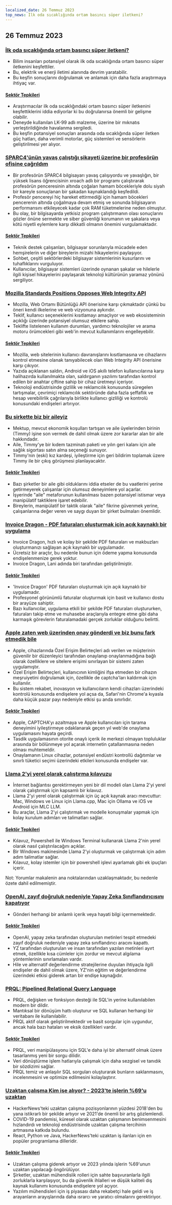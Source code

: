 ```yaml
---
localized_date: 26 Temmuz 2023
top_news: İlk oda sıcaklığında ortam basıncı süper iletkeni?
---
```


## 26 Temmuz 2023

### [İlk oda sıcaklığında ortam basıncı süper iletkeni?](https://arxiv.org/abs/2307.12008)

- Bilim insanları potansiyel olarak ilk oda sıcaklığında ortam basıncı süper iletkenini keşfettiler.
- Bu, elektrik ve enerji iletimi alanında devrim yaratabilir.
- Bu keşfin sonuçlarını doğrulamak ve anlamak için daha fazla araştırmaya ihtiyaç var.

#### [Sektör Tepkileri](http://news.ycombinator.com/item?id=36864624)

- Araştırmacılar ilk oda sıcaklığındaki ortam basıncı süper iletkenini keşfettiklerini iddia ediyorlar ki bu doğrulanırsa önemli bir gelişme olabilir.
- Deneyde kullanılan LK-99 adlı malzeme, üzerine bir mıknatıs yerleştirildiğinde havalanma sergiledi.
- Bu keşfin potansiyel sonuçları arasında oda sıcaklığında süper iletken güç hatları, daha verimli motorlar, güç sistemleri ve sensörlerin geliştirilmesi yer alıyor.

### [SPARC4'ünün yavaş çalıştığı şikayeti üzerine bir profesörün ofisine çağrıldım](https://infosec.exchange/@paco/110772422266480371)

- Bir profesörün SPARC4 bilgisayarı yavaş çalışıyordu ve yavaşlığın, bir yüksek lisans öğrencisinin xroach adlı bir programı çalıştırarak profesörün penceresinin altında çoğalan hamam böcekleriyle dolu siyah bir kareyle sonuçlanan bir şakadan kaynaklandığı keşfedildi.
- Profesör pencereyi hiç hareket ettirmediği için hamam böcekleri pencerenin altında çoğalmaya devam etmiş ve sonunda bilgisayarın performansını etkileyecek kadar çok RAM tüketmelerine neden olmuştur.
- Bu olay, bir bilgisayarda yetkisiz program çalıştırmanın olası sonuçlarını gözler önüne sermekte ve siber güvenliği korumanın ve şakalara veya kötü niyetli eylemlere karşı dikkatli olmanın önemini vurgulamaktadır.

#### [Sektör Tepkileri](http://news.ycombinator.com/item?id=36857314)

- Teknik destek çalışanları, bilgisayar sorunlarıyla mücadele eden hemşirelerin ve diğer bireylerin mizahi hikayelerini paylaşıyor.
- Sohbet, çeşitli sektörlerdeki bilgisayar sistemlerinin kusurlarını ve tuhaflıklarını vurguluyor.
- Kullanıcılar, bilgisayar sistemleri üzerinde oynanan şakalar ve hilelerle ilgili kişisel hikayelerini paylaşarak teknoloji kültürünün yaramaz yönünü sergiliyor.

### [Mozilla Standards Positions Opposes Web Integrity API](https://github.com/mozilla/standards-positions/issues/852)

- Mozilla, Web Ortamı Bütünlüğü API önerisine karşı çıkmaktadır çünkü bu öneri kendi ilkelerine ve web vizyonuna aykırıdır.
- Teklif, kullanıcı seçeneklerini kısıtlamayı amaçlıyor ve web ekosisteminin açıklığı üzerinde potansiyel olumsuz etkilere sahip.
- Teklifte listelenen kullanım durumları, yardımcı teknolojiler ve arama motoru örümcekleri gibi web'in mevcut kullanımlarını engelleyebilir.

#### [Sektör Tepkileri](http://news.ycombinator.com/item?id=36857032)

- Mozilla, web sitelerinin kullanıcı davranışlarını kısıtlamasına ve cihazlarını kontrol etmesine olanak tanıyabilecek olan Web Integrity API önerisine karşı çıkıyor.
- Yazıda açıklanan saldırı, Android ve iOS akıllı telefon kullanıcılarına karşı halihazırda kullanılmakta olan, saldırganın yazılımı tarafından kontrol edilen bir anahtar çiftine sahip bir cihaz üretmeyi içeriyor.
- Teknoloji endüstrisinde gizlilik ve reklamcılık konusunda süregelen tartışmalar, çevrimiçi reklamcılık sektöründe daha fazla şeffaflık ve hesap verebilirlik çağrılarıyla birlikte kullanıcı gizliliği ve kontrolü konusundaki endişeleri artırıyor.

### [Bu şirkette biz bir aileyiz](https://pboyd.io/posts/at-company-we-are-family/)

- Mektup, mevcut ekonomik koşulları tartışan ve aile üyelerinden birinin (Timmy) işine son vermek de dahil olmak üzere zor kararlar alan bir aile hakkındadır.
- Aile, Timmy'ye bir kıdem tazminatı paketi ve yılın geri kalanı için aile sağlık sigortası satın alma seçeneği sunuyor.
- Timmy'nin (eski) kız kardeşi, iyileştirme için geri bildirim toplamak üzere Timmy ile bir çıkış görüşmesi planlayacaktır.

#### [Sektör Tepkileri](http://news.ycombinator.com/item?id=36864476)

- Bazı şirketler bir aile gibi olduklarını iddia etseler de bu vaatlerini yerine getirmeyerek çalışanlar için olumsuz deneyimlere yol açarlar.
- İşyerinde "aile" metaforunun kullanılması bazen potansiyel istismar veya manipülatif taktiklere işaret edebilir.
- Bireylerin, manipülatif bir taktik olarak "aile" fikrine güvenmek yerine, çalışanlarına değer veren ve saygı duyan bir şirket bulmaları önemlidir.

### [Invoice Dragon - PDF faturaları oluşturmak için açık kaynaklı bir uygulama](https://invoicedragon.com/)

- Invoice Dragon, hızlı ve kolay bir şekilde PDF faturaları ve makbuzları oluşturmanızı sağlayan açık kaynaklı bir uygulamadır.
- Ücretsiz bir araçtır, bu nedenle bunun için ödeme yapma konusunda endişelenmenize gerek yoktur.
- Invoice Dragon, Lani adında biri tarafından geliştirilmiştir.

#### [Sektör Tepkileri](http://news.ycombinator.com/item?id=36860898)

- 'Invoice Dragon' PDF faturaları oluşturmak için açık kaynaklı bir uygulamadır.
- Profesyonel görünümlü faturalar oluşturmak için basit ve kullanıcı dostu bir arayüze sahiptir.
- Bazı kullanıcılar, uygulama etkili bir şekilde PDF faturaları oluştururken, faturaları takip etme ve muhasebe araçlarıyla entegre etme gibi daha karmaşık görevlerin faturalamadaki gerçek zorluklar olduğunu belirtti.

### [Apple zaten web üzerinden onay gönderdi ve biz bunu fark etmedik bile](https://httptoolkit.com/blog/apple-private-access-tokens-attestation/)

- Apple, cihazlarında Özel Erişim Belirteçleri adı verilen ve müşterinin güvenilir bir düzenleyici tarafından onaylanıp onaylanmadığına bağlı olarak özelliklere ve sitelere erişimi sınırlayan bir sistemi zaten uygulamıştır.
- Özel Erişim Belirteçleri, kullanıcının kimliğini ifşa etmeden bir cihazın meşruiyetini doğrulamak için, özellikle de captcha'ları kaldırmak için kullanılır.
- Bu sistem rekabet, inovasyon ve kullanıcıların kendi cihazları üzerindeki kontrolü konusunda endişelere yol açsa da, Safari'nin Chrome'a kıyasla daha küçük pazar payı nedeniyle etkisi şu anda sınırlıdır.

#### [Sektör Tepkileri](http://news.ycombinator.com/item?id=36862494)

- Apple, CAPTCHA'yı azaltmaya ve Apple kullanıcıları için tarama deneyimini iyileştirmeye odaklanarak geçen yıl web'de onaylama uygulamasını hayata geçirdi.
- Tasdik uygulamasının otorite onaylı içerik ile merkezi olmayan topluluklar arasında bir bölünmeye yol açarak internetin çatallanmasına neden olması muhtemeldir.
- Onaylamanın Linux cihazlar, potansiyel endüstri kontrollü dağıtımlar ve sınırlı tüketici seçimi üzerindeki etkileri konusunda endişeler var.

### [Llama 2'yi yerel olarak çalıştırma kılavuzu](https://replicate.com/blog/run-llama-locally)

- İnternet bağlantısı gerektirmeyen yeni bir dil modeli olan Llama 2'yi yerel olarak çalıştırmak için kapsamlı bir kılavuz.
- Llama 2'yi yerel olarak çalıştırmak için üç açık kaynak aracı mevcuttur: Mac, Windows ve Linux için Llama.cpp, Mac için Ollama ve iOS ve Android için MLC LLM.
- Bu araçlar, Llama 2'yi çalıştırmak ve modelle konuşmalar yapmak için kolay kurulum adımları ve talimatları sağlar.

#### [Sektör Tepkileri](http://news.ycombinator.com/item?id=36865495)

- Kılavuz, Powershell ile Windows Terminal kullanarak Llama 2'nin yerel olarak nasıl çalıştırılacağını açıklar.
- Bir Windows makinesinde Llama 2'yi oluşturmak ve çalıştırmak için adım adım talimatlar sağlar.
- Kılavuz, kolay istemler için bir powershell işlevi ayarlamak gibi ek ipuçları içerir.

Not: Yorumlar makalenin ana noktalarından uzaklaşmaktadır, bu nedenle özete dahil edilmemiştir.

### [OpenAI, zayıf doğruluk nedeniyle Yapay Zeka Sınıflandırıcısını kapatıyor](https://decrypt.co/149826/openai-quietly-shutters-its-ai-detection-tool)

- Gönderi herhangi bir anlamlı içerik veya hayati bilgi içermemektedir.

#### [Sektör Tepkileri](http://news.ycombinator.com/item?id=36862850)

- OpenAI, yapay zeka tarafından oluşturulan metinleri tespit etmedeki zayıf doğruluk nedeniyle yapay zeka sınıflandırıcı aracını kapattı.
- YZ tarafından oluşturulan ve insan tarafından yazılan metinleri ayırt etmek, özellikle kısa cümleler için zordur ve mevcut algılama yöntemlerinin sınırlamaları vardır.
- Hile ve alternatif değerlendirme stratejilerine duyulan ihtiyaçla ilgili endişeler de dahil olmak üzere, YZ'nin eğitim ve değerlendirme üzerindeki etkisi giderek artan bir endişe kaynağıdır.

### [PRQL: Pipelined Relational Query Language](https://github.com/PRQL/prql)

- PRQL, değişken ve fonksiyon desteği ile SQL'in yerine kullanılabilen modern bir dildir.
- Mantıksal bir dönüşüm hattı oluşturur ve SQL kullanan herhangi bir veritabanı ile kullanılabilir.
- PRQL aktif olarak geliştirilmektedir ve basit sorgular için uygundur, ancak hala bazı hataları ve eksik özellikleri vardır.

#### [Sektör Tepkileri](http://news.ycombinator.com/item?id=36866861)

- PRQL, veri manipülasyonu için SQL'e daha iyi bir alternatif olmak üzere tasarlanmış yeni bir sorgu dilidir.
- Veri dönüştürme işlem hatlarıyla çalışmak için daha sezgisel ve tanıdık bir sözdizimi sağlar.
- PRQL temiz ve anlaşılır SQL sorguları oluşturarak bunların saklanmasını, incelenmesini ve optimize edilmesini kolaylaştırır.

### [Uzaktan çalışma Kim işe alıyor? - 2023'te işlerin %69'u uzaktan](https://blog.spatial.chat/tracking-hackernews-shifting-preferences-for-remote-jobs-over-5-years/)

- HackerNews'teki uzaktan çalışma pozisyonlarının yüzdesi 2018'den bu yana istikrarlı bir şekilde artıyor ve 2021'de önemli bir artış gözlemlendi.
- COVID-19 pandemisi, küresel olarak uzaktan çalışmanın benimsenmesini hızlandırdı ve teknoloji endüstrisinde uzaktan çalışma tercihinin artmasına katkıda bulundu.
- React, Python ve Java, HackerNews'teki uzaktan iş ilanları için en popüler programlama dilleridir.

#### [Sektör Tepkileri](http://news.ycombinator.com/item?id=36863280)

- Uzaktan çalışma giderek artıyor ve 2023 yılında işlerin %69'unun uzaktan yapılacağı öngörülüyor.
- Şirketler, uzaktan mühendislik rolleri için sahte başvuranlarla ilgili zorluklarla karşılaşıyor, bu da güvenlik ihlalleri ve düşük kaliteli dış kaynak kullanımı konusunda endişelere yol açıyor.
- Yazılım mühendisleri için iş piyasası daha rekabetçi hale geldi ve iş arayanların arayışlarında daha ısrarcı ve yaratıcı olmalarını gerektiriyor.
